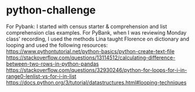 # python-challenge
For Pybank: I started with census starter & comprehension and list comprehension clas examples. For PyBank, when I was reviewing Monday class' recording, I used the methods Lina taught Florence on dictionary and looping and used the following resources:
https://www.pythontutorial.net/python-basics/python-create-text-file
https://stackoverflow.com/questions/13114512/calculating-difference-between-two-rows-in-python-pandas
https://stackoverflow.com/questions/32930246/python-for-loops-for-i-in-range0-lenlist-vs-for-i-in-list
 https://docs.python.org/3/tutorial/datastructures.html#looping-techniques 
